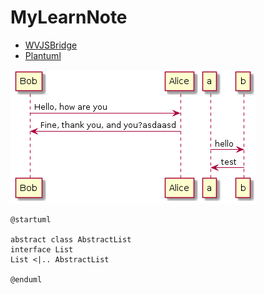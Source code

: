# MyLearnNote


* [WVJSBridge](WebViewJavaScriptBridge/WVJSBridge.md)
* [Plantuml](Plantuml/Plantuml.md)


![](WebViewJavaScriptBridge/plantumlTest.png)

```plantuml
@startuml

abstract class AbstractList
interface List
List <|.. AbstractList

@enduml
```
